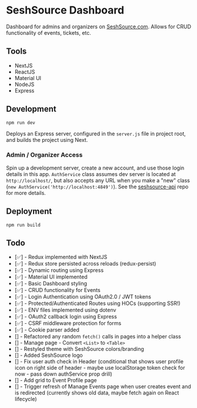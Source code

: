 # SeshSource Dashboard

Dashboard for admins and organizers on [SeshSource.com](http://seshsource.com). Allows for CRUD functionality of events, tickets, etc.

## Tools

* NextJS
* ReactJS
* Material UI
* NodeJS
* Express

## Development

`npm run dev`

Deploys an Express server, configured in the `server.js` file in project root, and builds the project using Next.

### Admin / Organizer Access

Spin up a development server, create a new account, and use those login details in this app. `AuthService` class assumes dev server is located at `http://localhost/`, but also accepts any URL when you make a "new" class (`new AuthService('http://localhost:4849')`). See the [seshsource-api](https://github.com/whoisryosuke/seshsource-api) repo for more details.

## Deployment

`npm run build`

## Todo

* [✅] - Redux implemented with NextJS
* [✅] - Redux store persisted across reloads (redux-persist)
* [✅] - Dynamic routing using Express
* [✅] - Material UI implemented
* [✅] - Basic Dashboard styling
* [✅] - CRUD functionality for Events
* [✅] - Login Authentication using OAuth2.0 / JWT tokens
* [✅] - Protected/Authenticated Routes using HOCs (supporting SSR!)
* [✅] - ENV files implemented using dotenv
* [✅] - OAuth2 callback login using Express
* [✅] - CSRF middleware protection for forms
* [✅] - Cookie parser added
* [] - Refactored any random `fetch()` calls in pages into a helper class
* [] - Manage page - Convert `<List>` to `<Table>`
* [] - Restyled theme with SeshSource colors/branding
* [] - Added SeshSource logo
* [] - Fix user auth check in Header (conditional that shows user profile icon on right side of header - maybe use localStorage token check for now - pass down authService prop drill)
* [] - Add grid to Event Profile page
* [] - Trigger refresh of Manage Events page when user creates event and is redirected (currently shows old data, maybe fetch again on React lifecycle)